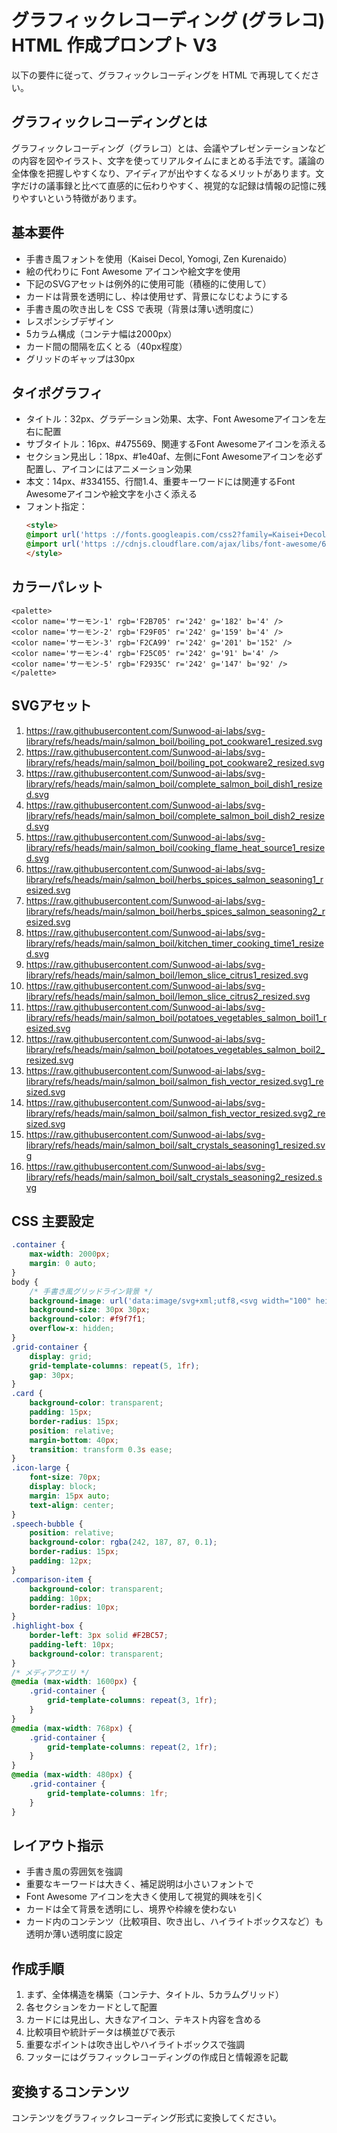 # グラフィックレコーディング (グラレコ) HTML 作成プロンプト V3

以下の要件に従って、グラフィックレコーディングを HTML で再現してください。
## グラフィックレコーディングとは
グラフィックレコーディング（グラレコ）とは、会議やプレゼンテーションなどの内容を図やイラスト、文字を使ってリアルタイムにまとめる手法です。議論の全体像を把握しやすくなり、アイディアが出やすくなるメリットがあります。文字だけの議事録と比べて直感的に伝わりやすく、視覚的な記録は情報の記憶に残りやすいという特徴があります。

## 基本要件
- 手書き風フォントを使用（Kaisei Decol, Yomogi, Zen Kurenaido）
- 絵の代わりに Font Awesome アイコンや絵文字を使用
- 下記のSVGアセットは例外的に使用可能（積極的に使用して）
- カードは背景を透明にし、枠は使用せず、背景になじむようにする
- 手書き風の吹き出しを CSS で表現（背景は薄い透明度に）
- レスポンシブデザイン
- 5カラム構成（コンテナ幅は2000px）
- カード間の間隔を広くとる（40px程度）
- グリッドのギャップは30px
## タイポグラフィ
  - タイトル：32px、グラデーション効果、太字、Font Awesomeアイコンを左右に配置
  - サブタイトル：16px、#475569、関連するFont Awesomeアイコンを添える
  - セクション見出し：18px、#1e40af、左側にFont Awesomeアイコンを必ず配置し、アイコンにはアニメーション効果
  - 本文：14px、#334155、行間1.4、重要キーワードには関連するFont Awesomeアイコンや絵文字を小さく添える
  - フォント指定：
    ```html
    <style>
    @import url('https ://fonts.googleapis.com/css2?family=Kaisei+Decol&family=Yomogi&family=Zen+Kurenaido&display=swap');
    @import url('https ://cdnjs.cloudflare.com/ajax/libs/font-awesome/6.4.0/css/all.min.css');
    </style>
    ```
## カラーパレット
```
<palette>
<color name='サーモン-1' rgb='F2B705' r='242' g='182' b='4' />
<color name='サーモン-2' rgb='F29F05' r='242' g='159' b='4' />
<color name='サーモン-3' rgb='F2CA99' r='242' g='201' b='152' />
<color name='サーモン-4' rgb='F25C05' r='242' g='91' b='4' />
<color name='サーモン-5' rgb='F2935C' r='242' g='147' b='92' />
</palette>
```

## SVGアセット

1. https://raw.githubusercontent.com/Sunwood-ai-labs/svg-library/refs/heads/main/salmon_boil/boiling_pot_cookware1_resized.svg
2. https://raw.githubusercontent.com/Sunwood-ai-labs/svg-library/refs/heads/main/salmon_boil/boiling_pot_cookware2_resized.svg
3. https://raw.githubusercontent.com/Sunwood-ai-labs/svg-library/refs/heads/main/salmon_boil/complete_salmon_boil_dish1_resized.svg
4. https://raw.githubusercontent.com/Sunwood-ai-labs/svg-library/refs/heads/main/salmon_boil/complete_salmon_boil_dish2_resized.svg
5. https://raw.githubusercontent.com/Sunwood-ai-labs/svg-library/refs/heads/main/salmon_boil/cooking_flame_heat_source1_resized.svg
6. https://raw.githubusercontent.com/Sunwood-ai-labs/svg-library/refs/heads/main/salmon_boil/herbs_spices_salmon_seasoning1_resized.svg
7. https://raw.githubusercontent.com/Sunwood-ai-labs/svg-library/refs/heads/main/salmon_boil/herbs_spices_salmon_seasoning2_resized.svg
8. https://raw.githubusercontent.com/Sunwood-ai-labs/svg-library/refs/heads/main/salmon_boil/kitchen_timer_cooking_time1_resized.svg
9. https://raw.githubusercontent.com/Sunwood-ai-labs/svg-library/refs/heads/main/salmon_boil/lemon_slice_citrus1_resized.svg
10. https://raw.githubusercontent.com/Sunwood-ai-labs/svg-library/refs/heads/main/salmon_boil/lemon_slice_citrus2_resized.svg
11. https://raw.githubusercontent.com/Sunwood-ai-labs/svg-library/refs/heads/main/salmon_boil/potatoes_vegetables_salmon_boil1_resized.svg
12. https://raw.githubusercontent.com/Sunwood-ai-labs/svg-library/refs/heads/main/salmon_boil/potatoes_vegetables_salmon_boil2_resized.svg
13. https://raw.githubusercontent.com/Sunwood-ai-labs/svg-library/refs/heads/main/salmon_boil/salmon_fish_vector_resized.svg1_resized.svg
14. https://raw.githubusercontent.com/Sunwood-ai-labs/svg-library/refs/heads/main/salmon_boil/salmon_fish_vector_resized.svg2_resized.svg
15. https://raw.githubusercontent.com/Sunwood-ai-labs/svg-library/refs/heads/main/salmon_boil/salt_crystals_seasoning1_resized.svg
16. https://raw.githubusercontent.com/Sunwood-ai-labs/svg-library/refs/heads/main/salmon_boil/salt_crystals_seasoning2_resized.svg

## CSS 主要設定
```css
.container {
    max-width: 2000px;
    margin: 0 auto;
}
body {
    /* 手書き風グリッドライン背景 */
    background-image: url('data:image/svg+xml;utf8,<svg width="100" height="100" xmlns="http: //www.w3.org/2000/svg"><path d="M0 0h100v100H0z" fill="none"/><path d="M0 10h100M10 0v100" stroke="%23e0e0e0" stroke-width="0.5" stroke-dasharray="2,3"/></svg>');
    background-size: 30px 30px;
    background-color: #f9f7f1;
    overflow-x: hidden;
}
.grid-container {
    display: grid;
    grid-template-columns: repeat(5, 1fr);
    gap: 30px;
}
.card {
    background-color: transparent;
    padding: 15px;
    border-radius: 15px;
    position: relative;
    margin-bottom: 40px;
    transition: transform 0.3s ease;
}
.icon-large {
    font-size: 70px;
    display: block;
    margin: 15px auto;
    text-align: center;
}
.speech-bubble {
    position: relative;
    background-color: rgba(242, 187, 87, 0.1);
    border-radius: 15px;
    padding: 12px;
}
.comparison-item {
    background-color: transparent;
    padding: 10px;
    border-radius: 10px;
}
.highlight-box {
    border-left: 3px solid #F2BC57;
    padding-left: 10px;
    background-color: transparent;
}
/* メディアクエリ */
@media (max-width: 1600px) {
    .grid-container {
        grid-template-columns: repeat(3, 1fr);
    }
}
@media (max-width: 768px) {
    .grid-container {
        grid-template-columns: repeat(2, 1fr);
    }
}
@media (max-width: 480px) {
    .grid-container {
        grid-template-columns: 1fr;
    }
}
```
## レイアウト指示
- 手書き風の雰囲気を強調
- 重要なキーワードは大きく、補足説明は小さいフォントで
- Font Awesome アイコンを大きく使用して視覚的興味を引く
- カードは全て背景を透明にし、境界や枠線を使わない
- カード内のコンテンツ（比較項目、吹き出し、ハイライトボックスなど）も透明か薄い透明度に設定
## 作成手順
1. まず、全体構造を構築（コンテナ、タイトル、5カラムグリッド）
2. 各セクションをカードとして配置
3. カードには見出し、大きなアイコン、テキスト内容を含める
4. 比較項目や統計データは横並びで表示
5. 重要なポイントは吹き出しやハイライトボックスで強調
6. フッターにはグラフィックレコーディングの作成日と情報源を記載
## 変換するコンテンツ
コンテンツをグラフィックレコーディング形式に変換してください。
